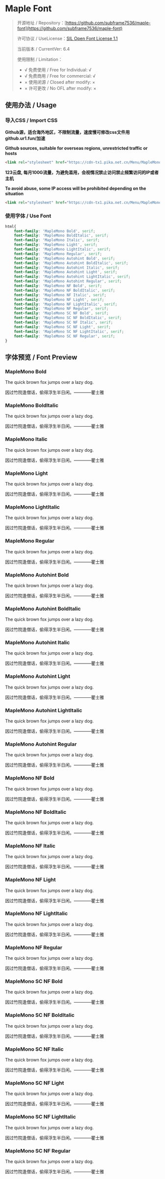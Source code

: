 # Maple Font

> 开源地址 / Repository：[https://github.com/subframe7536/maple-font](https://github.com/subframe7536/maple-font)
> 
> 许可协议 / UseLicense：[SIL Open Font License 1.1](https://github.com/subframe7536/maple-font/blob/main/OFL.txt)
> 
> 当前版本 / CurrentVer: 6.4
> 
> 使用限制 / Limitation：
> - √ 免费使用 / Free for Individual: √
> - √ 免费商用 / Free for commercial: √
> - × 使用闭源 / Closed after modify: ×
> - × 许可更改 / No OFL after modify: ×

## 使用办法 / Usage

### 导入CSS / Import CSS

**Github源，适合海外地区，不限制流量，速度慢可修改css文件用github.ur1.fun/加速**

**Github sources, suitable for overseas regions, unrestricted traffic or hosts**
```html
<link rel="stylesheet" href="https://cdn-tx1.pika.net.cn/Menu/MapleMono.github.css">
```

**123云盘,  每月100G流量，为避免滥用，会视情况禁止访问禁止频繁访问的IP或者主机**

**To avoid abuse, some IP access will be prohibited depending on the situation**
```html
<link rel="stylesheet" href="https://cdn-tx1.pika.net.cn/Menu/MapleMono.123yun.css">
```

### 使用字体 / Use Font

```css
html{
	font-family: 'MapleMono Bold', serif;
	font-family: 'MapleMono BoldItalic', serif;
	font-family: 'MapleMono Italic', serif;
	font-family: 'MapleMono Light', serif;
	font-family: 'MapleMono LightItalic', serif;
	font-family: 'MapleMono Regular', serif;
	font-family: 'MapleMono Autohint Bold', serif;
	font-family: 'MapleMono Autohint BoldItalic', serif;
	font-family: 'MapleMono Autohint Italic', serif;
	font-family: 'MapleMono Autohint Light', serif;
	font-family: 'MapleMono Autohint LightItalic', serif;
	font-family: 'MapleMono Autohint Regular', serif;
	font-family: 'MapleMono NF Bold', serif;
	font-family: 'MapleMono NF BoldItalic', serif;
	font-family: 'MapleMono NF Italic', serif;
	font-family: 'MapleMono NF Light', serif;
	font-family: 'MapleMono NF LightItalic', serif;
	font-family: 'MapleMono NF Regular', serif;
	font-family: 'MapleMono SC NF Bold', serif;
	font-family: 'MapleMono SC NF BoldItalic', serif;
	font-family: 'MapleMono SC NF Italic', serif;
	font-family: 'MapleMono SC NF Light', serif;
	font-family: 'MapleMono SC NF LightItalic', serif;
	font-family: 'MapleMono SC NF Regular', serif;
}
```

## 字体预览 / Font Preview

<link rel="stylesheet" href="https://cdn-tx1.pika.net.cn/Menu/MapleMono.123yun.css">

<h3 style="font-family: "MapleMono Bold", serif;">MapleMono Bold</h3>
<p style="font-family: "MapleMono Bold", serif;">The quick brown fox jumps over a lazy dog.<br />

因过竹院逢僧话，偷得浮生半日闲。————瞿士雅</p>

<h3 style="font-family: "MapleMono BoldItalic", serif;">MapleMono BoldItalic</h3>
<p style="font-family: "MapleMono BoldItalic", serif;">The quick brown fox jumps over a lazy dog.<br />

因过竹院逢僧话，偷得浮生半日闲。————瞿士雅</p>

<h3 style="font-family: "MapleMono Italic", serif;">MapleMono Italic</h3>
<p style="font-family: "MapleMono Italic", serif;">The quick brown fox jumps over a lazy dog.<br />

因过竹院逢僧话，偷得浮生半日闲。————瞿士雅</p>

<h3 style="font-family: "MapleMono Light", serif;">MapleMono Light</h3>
<p style="font-family: "MapleMono Light", serif;">The quick brown fox jumps over a lazy dog.<br />

因过竹院逢僧话，偷得浮生半日闲。————瞿士雅</p>

<h3 style="font-family: "MapleMono LightItalic", serif;">MapleMono LightItalic</h3>
<p style="font-family: "MapleMono LightItalic", serif;">The quick brown fox jumps over a lazy dog.<br />

因过竹院逢僧话，偷得浮生半日闲。————瞿士雅</p>

<h3 style="font-family: "MapleMono Regular", serif;">MapleMono Regular</h3>
<p style="font-family: "MapleMono Regular", serif;">The quick brown fox jumps over a lazy dog.<br />

因过竹院逢僧话，偷得浮生半日闲。————瞿士雅</p>

<h3 style="font-family: "MapleMono Autohint Bold", serif;">MapleMono Autohint Bold</h3>
<p style="font-family: "MapleMono Autohint Bold", serif;">The quick brown fox jumps over a lazy dog.<br />

因过竹院逢僧话，偷得浮生半日闲。————瞿士雅</p>

<h3 style="font-family: "MapleMono Autohint BoldItalic", serif;">MapleMono Autohint BoldItalic</h3>
<p style="font-family: "MapleMono Autohint BoldItalic", serif;">The quick brown fox jumps over a lazy dog.<br />

因过竹院逢僧话，偷得浮生半日闲。————瞿士雅</p>

<h3 style="font-family: "MapleMono Autohint Italic", serif;">MapleMono Autohint Italic</h3>
<p style="font-family: "MapleMono Autohint Italic", serif;">The quick brown fox jumps over a lazy dog.<br />

因过竹院逢僧话，偷得浮生半日闲。————瞿士雅</p>

<h3 style="font-family: "MapleMono Autohint Light", serif;">MapleMono Autohint Light</h3>
<p style="font-family: "MapleMono Autohint Light", serif;">The quick brown fox jumps over a lazy dog.<br />

因过竹院逢僧话，偷得浮生半日闲。————瞿士雅</p>

<h3 style="font-family: "MapleMono Autohint LightItalic", serif;">MapleMono Autohint LightItalic</h3>
<p style="font-family: "MapleMono Autohint LightItalic", serif;">The quick brown fox jumps over a lazy dog.<br />

因过竹院逢僧话，偷得浮生半日闲。————瞿士雅</p>

<h3 style="font-family: "MapleMono Autohint Regular", serif;">MapleMono Autohint Regular</h3>
<p style="font-family: "MapleMono Autohint Regular", serif;">The quick brown fox jumps over a lazy dog.<br />

因过竹院逢僧话，偷得浮生半日闲。————瞿士雅</p>

<h3 style="font-family: "MapleMono NF Bold", serif;">MapleMono NF Bold</h3>
<p style="font-family: "MapleMono NF Bold", serif;">The quick brown fox jumps over a lazy dog.<br />

因过竹院逢僧话，偷得浮生半日闲。————瞿士雅</p>

<h3 style="font-family: "MapleMono NF BoldItalic", serif;">MapleMono NF BoldItalic</h3>
<p style="font-family: "MapleMono NF BoldItalic", serif;">The quick brown fox jumps over a lazy dog.<br />

因过竹院逢僧话，偷得浮生半日闲。————瞿士雅</p>

<h3 style="font-family: "MapleMono NF Italic", serif;">MapleMono NF Italic</h3>
<p style="font-family: "MapleMono NF Italic", serif;">The quick brown fox jumps over a lazy dog.<br />

因过竹院逢僧话，偷得浮生半日闲。————瞿士雅</p>

<h3 style="font-family: "MapleMono NF Light", serif;">MapleMono NF Light</h3>
<p style="font-family: "MapleMono NF Light", serif;">The quick brown fox jumps over a lazy dog.<br />

因过竹院逢僧话，偷得浮生半日闲。————瞿士雅</p>

<h3 style="font-family: "MapleMono NF LightItalic", serif;">MapleMono NF LightItalic</h3>
<p style="font-family: "MapleMono NF LightItalic", serif;">The quick brown fox jumps over a lazy dog.<br />

因过竹院逢僧话，偷得浮生半日闲。————瞿士雅</p>

<h3 style="font-family: "MapleMono NF Regular", serif;">MapleMono NF Regular</h3>
<p style="font-family: "MapleMono NF Regular", serif;">The quick brown fox jumps over a lazy dog.<br />

因过竹院逢僧话，偷得浮生半日闲。————瞿士雅</p>

<h3 style="font-family: "MapleMono SC NF Bold", serif;">MapleMono SC NF Bold</h3>
<p style="font-family: "MapleMono SC NF Bold", serif;">The quick brown fox jumps over a lazy dog.<br />

因过竹院逢僧话，偷得浮生半日闲。————瞿士雅</p>

<h3 style="font-family: "MapleMono SC NF BoldItalic", serif;">MapleMono SC NF BoldItalic</h3>
<p style="font-family: "MapleMono SC NF BoldItalic", serif;">The quick brown fox jumps over a lazy dog.<br />

因过竹院逢僧话，偷得浮生半日闲。————瞿士雅</p>

<h3 style="font-family: "MapleMono SC NF Italic", serif;">MapleMono SC NF Italic</h3>
<p style="font-family: "MapleMono SC NF Italic", serif;">The quick brown fox jumps over a lazy dog.<br />

因过竹院逢僧话，偷得浮生半日闲。————瞿士雅</p>

<h3 style="font-family: "MapleMono SC NF Light", serif;">MapleMono SC NF Light</h3>
<p style="font-family: "MapleMono SC NF Light", serif;">The quick brown fox jumps over a lazy dog.<br />

因过竹院逢僧话，偷得浮生半日闲。————瞿士雅</p>

<h3 style="font-family: "MapleMono SC NF LightItalic", serif;">MapleMono SC NF LightItalic</h3>
<p style="font-family: "MapleMono SC NF LightItalic", serif;">The quick brown fox jumps over a lazy dog.<br />

因过竹院逢僧话，偷得浮生半日闲。————瞿士雅</p>

<h3 style="font-family: "MapleMono SC NF Regular", serif;">MapleMono SC NF Regular</h3>
<p style="font-family: "MapleMono SC NF Regular", serif;">The quick brown fox jumps over a lazy dog.<br />

因过竹院逢僧话，偷得浮生半日闲。————瞿士雅</p>


